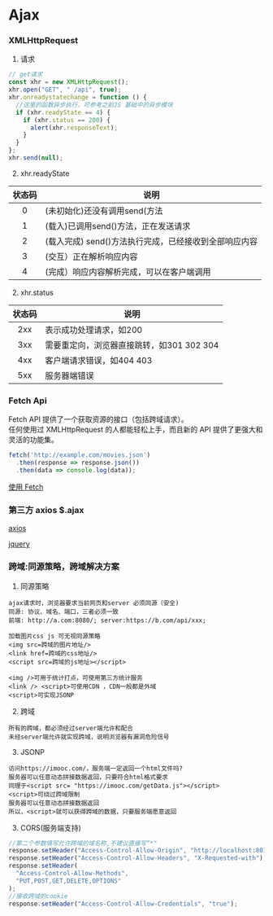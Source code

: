 # Ajax

### XMLHttpRequest

1. 请求

```js
// get请求
const xhr = new XMLHttpRequest();
xhr.open("GET", " /api", true);
xhr.onreadystatechange = function () {
  //这里的函数异步执行，可参考之前JS 基础中的异步模块
  if (xhr.readyState == 4) {
    if (xhr.status == 200) {
      alert(xhr.responseText);
    }
  }
};
xhr.send(null);
```

2. xhr.readyState

| 状态码 | 说明 |
| :-: | - |
| 0 | (未初始化)还没有调用send(方法 |
| 1 | (载入)已调用send()方法，正在发送请求 |
| 2 | (载入完成) send()方法执行完成，已经接收到全部响应内容 |
| 3 | (交互）正在解析响应内容 |
| 4 | (完成）响应内容解析完成，可以在客户端调用 |

2. xhr.status

| 状态码 | 说明 |
| :-: | - |
| 2xx | 表示成功处理请求，如200 |
| 3xx | 需要重定向，浏览器直接跳转，如301 302 304 |
| 4xx | 客户端请求错误，如404 403 |
| 5xx | 服务器端错误 |

### Fetch Api

Fetch API 提供了一个获取资源的接口（包括跨域请求）。  
任何使用过 XMLHttpRequest 的人都能轻松上手，而且新的 API 提供了更强大和灵活的功能集。

```js
fetch('http://example.com/movies.json')
  .then(response => response.json())
  .then(data => console.log(data));
```

[使用 Fetch](https://developer.mozilla.org/zh-CN/docs/Web/API/Fetch_API/Using_Fetch)

### 第三方 axios $.ajax

[axios](https://axios-http.com/)

[jquery](https://api.jquery.com/category/ajax/)

### 跨域:同源策略，跨域解决方案

1. 同源策略

```text
ajax请求时，浏览器要求当前网页和server 必须同源（安全)
同源: 协议、域名、端口，三者必须一致
前端: http://a.com:8080/; server:https://b.com/api/xxx;

加载图片css js 可无视同源策略
<img src=跨域的图片地址/>
<link href=跨域的css地址/>
<script src=跨域的js地址></script>

<img />可用于统计打点，可使用第三方统计服务
<link /> <script>可使用CDN ，CDN一般都是外域
<script>可实现JSONP
```

2. 跨域

```text
所有的跨域，都必须经过server端允许和配合
未经server端允许就实现跨域，说明浏览器有漏洞危险信号
```

3. JSONP

```text
访问https://imooc.com/，服务端一定返回一个html文件吗?
服务器可以任意动态拼接数据返回，只要符合html格式要求
同理于<script src= "https://imooc.com/getData.js"></script>
<script>可绕过跨域限制
服务器可以任意动态拼接数据返回
所以，<script>就可以获得跨域的数据，只要服务端愿意返回
```

3. CORS(服务端支持)

```js
//第二个参数填写允许跨域的域名称,不建议直接写“*"
response.setHeader("Access-Control-Allow-Origin", "http://localhost:8011");
response.setHeader("Access-Control-Allow-Headers", "X-Requested-with");
response.setHeader(
  "Access-Control-Allow-Methods",
  "PUT,POST,GET,DELETE,OPTIONS"
);
//接收跨域的cookie
response.setHeader("Access-Control-Allow-Credentials", "true");
```
